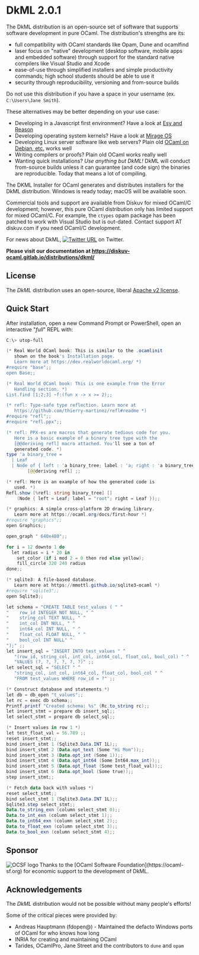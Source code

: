 # DkML 2.0.1

The DkML distribution is an open-source set of software
that supports software development in pure OCaml. The distribution's
strengths are its:

* full compatibility with OCaml standards like Opam, Dune and ocamlfind
* laser focus on "native" development (desktop software, mobile apps and embedded software) through support for the standard native compilers like Visual Studio
  and Xcode
* ease-of-use through simplified installers and simple productivity commands; high school students should be able to use it
* security through reproducibility, versioning and from-source builds

Do not use this distribution if you have a space in your username
(ex. `C:\Users\Jane Smith`).

These alternatives may be better depending on your use case:

* Developing in a Javascript first environment? Have a look at [Esy and Reason](https://esy.sh/)
* Developing operating system kernels? Have a look at [Mirage OS](https://mirage.io/)
* Developing Linux server software like web servers? Plain old [OCaml on Debian, etc.](https://ocaml.org/docs/up-and-running) works well
* Writing compilers or proofs? Plain old OCaml works really well
* Wanting quick installations? *Use anything but DkML!* DkML will conduct
  from-source builds unless it can guarantee (and code sign) the binaries are
  reproducible. Today that means a lot of compiling.

The DKML Installer for OCaml generates and distributes installers for
the DkML distribution. Windows is ready today; macOS will be available soon.

Commercial tools and support are available from Diskuv for mixed OCaml/C
development; however, this pure OCaml distribution only has limited support
for mixed OCaml/C. For example, the `ctypes` opam package has been patched
to work with Visual Studio but is out-dated. Contact
support AT diskuv.com if you need OCaml/C development.

For news about DkML,
[![Twitter URL](https://img.shields.io/twitter/url/https/twitter.com/diskuv.svg?style=social&label=Follow%20%40diskuv)](https://twitter.com/diskuv) on Twitter.

**Please visit our documentation at https://diskuv-ocaml.gitlab.io/distributions/dkml/**

## License

The *DkML* distribution uses an open-source, liberal
[Apache v2 license](./LICENSE.txt).

## Quick Start

After installation, open a new Command Prompt or PowerShell, open
an interactive "*full*" REPL with:

```powershell
C:\> utop-full

(* Real World OCaml book: This is similar to the .ocamlinit
   shown on the book's Installation page.
   Learn more at https://dev.realworldocaml.org/ *)
#require "base";;
open Base;;

(* Real World OCaml book: This is one example from the Error
   Handling section. *)
List.find [1;2;3] ~f:(fun x -> x >= 2);;

(* refl: Type-safe type reflection. Learn more at
   https://github.com/thierry-martinez/refl#readme *)
#require "refl";;
#require "refl.ppx";;

(* refl: PPX-es are macros that generate tedious code for you.
   Here is a basic example of a binary tree type with the
   [@@deriving refl] macro attached. You'll see a ton of
   generated code. *)
type 'a binary_tree =
  | Leaf
  | Node of { left : 'a binary_tree; label : 'a; right : 'a binary_tree }
        [@@deriving refl] ;;

(* refl: Here is an example of how the generated code is
   used. *)
Refl.show [%refl: string binary_tree] []
    (Node { left = Leaf; label = "root"; right = Leaf });;

(* graphics: A simple cross-platform 2D drawing library.
   Learn more at https://ocaml.org/docs/first-hour *)
#require "graphics";;
open Graphics;;

open_graph " 640x480";;

for i = 12 downto 1 do
  let radius = i * 20 in
    set_color (if i mod 2 = 0 then red else yellow);
    fill_circle 320 240 radius
done;;

(* sqlite3: A file-based database.
   Learn more at https://mmottl.github.io/sqlite3-ocaml *)
#require "sqlite3";;
open Sqlite3;;

let schema = "CREATE TABLE test_values ( " ^
"    row_id INTEGER NOT NULL, " ^
"    string_col TEXT NULL, " ^
"    int_col INT NULL, " ^
"    int64_col INT NULL, " ^
"    float_col FLOAT NULL, " ^
"    bool_col INT NULL" ^
");" ;;
let insert_sql = "INSERT INTO test_values " ^
   "(row_id, string_col, int_col, int64_col, float_col, bool_col) " ^
   "VALUES (?, ?, ?, ?, ?, ?)" ;;
let select_sql = "SELECT " ^
   "string_col, int_col, int64_col, float_col, bool_col " ^
   "FROM test_values WHERE row_id = ?" ;;

(* Construct database and statements *)
let db = db_open "t_values";;
let rc = exec db schema;;
Printf.printf "Created schema: %s" (Rc.to_string rc);;
let insert_stmt = prepare db insert_sql;;
let select_stmt = prepare db select_sql;;

(* Insert values in row 1 *)
let test_float_val = 56.789 ;;
reset insert_stmt;;
bind insert_stmt 1 (Sqlite3.Data.INT 1L);;
bind insert_stmt 2 (Data.opt_text (Some "Hi Mom"));;
bind insert_stmt 3 (Data.opt_int (Some 1));;
bind insert_stmt 4 (Data.opt_int64 (Some Int64.max_int));;
bind insert_stmt 5 (Data.opt_float (Some test_float_val));;
bind insert_stmt 6 (Data.opt_bool (Some true));;
step insert_stmt;;

(* Fetch data back with values *)
reset select_stmt;;
bind select_stmt 1 (Sqlite3.Data.INT 1L);;
Sqlite3.step select_stmt;;
Data.to_string_exn (column select_stmt 0);;
Data.to_int_exn (column select_stmt 1);;
Data.to_int64_exn (column select_stmt 2);;
Data.to_float_exn (column select_stmt 3);;
Data.to_bool_exn (column select_stmt 4);;
```

## Sponsor

<a href="https://ocaml-sf.org">
<img align="left" alt="OCSF logo" src="https://ocaml-sf.org/assets/ocsf_logo.svg"/>
</a>
Thanks to the [OCaml Software Foundation](https://ocaml-sf.org)
for economic support to the development of DkML.
<p/>

## Acknowledgements

The *DkML* distribution would not be possible without many people's efforts!

Some of the critical pieces were provided by:

* Andreas Hauptmann (fdopen@) - Maintained the defacto Windows ports of OCaml for who knows how long
* INRIA for creating and maintaining OCaml
* Tarides, OCamlPro, Jane Street and the contributors to `dune` and `opam`

